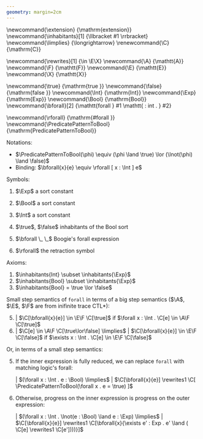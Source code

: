 ```yaml
---
geometry: margin=2cm
---
```



<!-- Generic ML -->
\newcommand{\extension}      {\mathrm{extension}}
\newcommand{\inhabitants}[1] {\llbracket #1 \rrbracket}
\newcommand{\limplies}  {\longrightarrow}
\renewcommand{\C}  {\mathrm{C}} <!-- Context -->

<!-- ML CTL* -->
\newcommand{\rewrites}[1]  {\in \E\X}
\newcommand{\A}            {\mathtt{A}}
\newcommand{\F}            {\mathtt{F}}
\newcommand{\E}            {\mathtt{E}}
\newcommand{\X}            {\mathtt{X}}

<!-- Boogie -->
\newcommand{\true}           {\mathrm{true }}
\newcommand{\false}          {\mathrm{false }}
\newcommand{\Int}            {\mathrm{Int}}
\newcommand{\Exp}            {\mathrm{Exp}}
\newcommand{\Bool}           {\mathrm{Bool}}
\newcommand{\bforall}[2]     {\mathtt{forall } #1 \mathtt{ : int . } #2}

<!-- Boogie related ML -->
\newcommand{\rforall}                  {\mathrm{\#forall }}
\newcommand{\PredicatePatternToBool}   {\mathrm{PredicatePatternToBool}}


Notations:

<!-- *   One step rewrite: $x \rewrites{1} y \equiv x \in \E\X y$ -->
*   $\PredicatePatternToBool(\phi) \equiv (\phi \land \true) \lor (\lnot(\phi) \land \false)$
*   Binding: $\bforall{x}{e} \equiv \rforall [ x : \Int ] e$

Symbols:

1.  $\Exp$ a sort constant
2.  $\Bool$ a sort constant
3.  $\Int$ a sort constant
4.  $\true$, $\false$ inhabitants of the Bool sort

1.  $\bforall \_ \_$ Boogie's forall expression
2.  $\rforall$ the retraction symbol

Axioms:

1.  $\inhabitants{Int} \subset \inhabitants{\Exp}$
2.  $\inhabitants{Bool} \subset \inhabitants{\Exp}$
3.  $\inhabitants{Bool} = \true \lor \false$

Small step semantics of `forall` in terms of a big step semantics ($\A$, $\E$, $\F$ are from inifinite trace CTL*):

5.  |     $\C[\bforall{x}{e}] \in \E\F \C[\true]$  if $\forall x : \Int . \C[e] \in \A\F \C[\true]$
6.  | $\C[e] \in \A\F \C[\true\lor\false] \limplies$
    |     $\C[\bforall{x}{e}] \in \E\F \C[\false]$ if $\exists x : \Int . \C[e] \in \E\F \C[\false]$

Or, in terms of a small step semantics:

5.  If the inner expression is fully reduced, we can replace `forall` with matching logic's forall:

    | $(\forall x : \Int . e : \Bool) \limplies$
    |    $\C[\bforall{x}{e}] \rewrites1 \C[ \PredicatePatternToBool(\forall x . e = \true) ]$

6.  Otherwise, progress on the inner expression is progress on the outer expression:

    | $(\forall x : \Int . \lnot(e : \Bool) \land e : \Exp) \limplies$
    |    $\C[\bforall{x}{e}] \rewrites1 \C[\bforall{x}{\exists e' : Exp . e' \land ( \C[e] \rewrites1 \C[e'])))}]$ 

<!--
    
5.  The graph of the constant $\true$ function evaluates to $\true$:

    $\C[\bforall{x}{\true}] \rewrites1 \C[true]$

6.  If the graph contains any non-$\true$ Bool elements, then the expression evaluates to $\false$:

    | $\C[\bforall{x}{e}] \rewrites1 \C[\false]$
    |     if   $\extension [ x : \Int ] e \subseteq \exists x : \Int . \langle x, \true \lor \false \rangle$
    |     and  $[ x : \Int ] e \neq [ x : \Int ] \true$

- Prove that this is functional

  i.e. prove that
 
- Soundness?

-->
